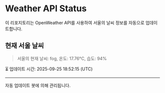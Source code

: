
# Weather API Status

이 리포지토리는 OpenWeather API를 사용하여 서울의 날씨 정보를 자동으로 업데이트합니다.

## 현재 서울 날씨
> 서울의 현재 날씨: fog, 온도: 17.76°C, 습도: 94%

⏳ 업데이트 시간: 2025-09-25 18:52:15 (UTC)

---
자동 업데이트 봇에 의해 관리됩니다.
